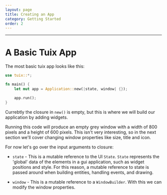 ```yaml
---
layout: page
title: Creating an App
category: Getting Started
order: 2
---
```

---

# A Basic Tuix App

The most basic tuix app looks like this:

```rs
use tuix::*;

fn main() {
    let mut app = Application::new(|state, window| {});

    app.run();
}
```

Currebtly the closure in `new()` is empty, but this is where we will build our application by adding widgets.

Running this code will produce an empty grey window with a width of 800 pixels and a height of 600 pixels. This isn't very interesting, so in the next section we'll cover changing window properties like size, title and icon.

For now let's go over the input arguments to closure:

 - `state` - This is a mutable reference to the UI `State`. `State` represents the 'global' data of the elements in a gui application, such as widget positions and style. For this reason, a mutable reference to state is passed around when building entities, handling events, and drawing.

 - `window` - This is a mutable reference to a `WindowBuilder`. With this we can modify the window properties.

